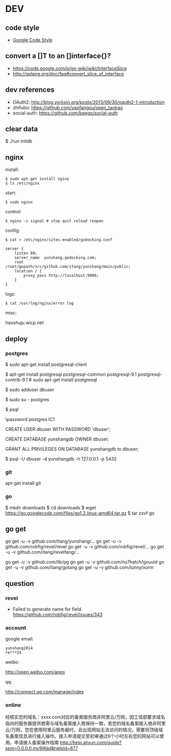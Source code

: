 DEV
===

## code style

* [Google Code Style](https://code.google.com/p/go-wiki/wiki/Style "google")

## convert a []T to an []interface{}?
* https://code.google.com/p/go-wiki/wiki/InterfaceSlice
* http://golang.org/doc/faq#convert_slice_of_interface

## dev references

* OAuth2: http://blog.yorkxin.org/posts/2013/09/30/oauth2-1-introduction
* zhifubo: https://github.com/yaofangou/open_taobao
* social-auth: https://github.com/beego/social-auth

## clear data

$ ./run initdb

## nginx

install:

    $ sudo apt-get install nginx
    $ ls /etc/nginx

start:

    $ sudo nginx

control:

    $ nginx -s signal # stop quit reload reopen

config:

    $ cat > /etc/nginx/sites-enabled/godocking.conf

    server {
        listen 80;
        server_name  yunshang.godocking.com;
        root         /root/gopath/src/github.com/itang/yunshang/main/public;
        location / {
            proxy_pass http://localhost:9000;
        }
    }

logs:

    $ cat /var/log/nginx/error.log


misc:

haoshuju.wicp.net

## deploy

### postgres

$ sudo apt-get install postgresql-client

$ apt-get install postgresql postgresql-common postgresql-9.1 postgresql-contrib-9.1 # sudo apt-get install postgresql

$ sudo adduser dbuser

$ sudo su - postgres

$ psql

  \password postgres
  IC1

  CREATE USER dbuser WITH PASSWORD 'dbuser';

  CREATE DATABASE yunshangdb OWNER dbuser;

  GRANT ALL PRIVILEGES ON DATABASE yunshangdb to dbuser;

$ psql -U dbuser -d yunshangdb -h 127.0.0.1 -p 5432

### git

apt-get install git

### go

$ mkdir downloads
$ cd downloads
$ wget https://go.googlecode.com/files/go1.2.linux-amd64.tar.gz
$ tar zxvf go


## go get

go get -u -v github.com/itang/yunshang/...
go get -u -v github.com/robfig/revel/revel
go get -u -v github.com/robfig/revel/...
go get -u -v github.com/itang/reveltang/...

go get -u -v github.com/lib/pg
go get -u -v github.com/nu7hatch/gouuid
go get -u -v github.com/itang/gotang
go get -u -v github.com/lunny/xorm

## question

### revel

* Failed to generate name for field. https://github.com/robfig/revel/issues/343

### account

google email:

    yunshang2014
    re***24

weibo:

http://open.weibo.com/apps

qq:

http://connect.qq.com/manage/index


### online

经核实您的域名：xxxx.com对应的备案服务商非阿里云/万网，因工信部要求域名指向的服务器提供商需与域名备案接入商保持一致，若您的域名备案接入商非阿里云/万网，您在使用阿里云服务器时，会出现网站无法访问的情况。需要将顶级域名备案信息进行接入操作。接入申请提交至初审通过6个小时左右您的网站可以使用。申请接入备案操作指南
<http://help.aliyun.com/guide?spm=0.0.0.0.mv9Wad&helpId=877>
